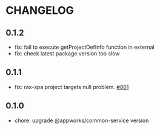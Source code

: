 # CHANGELOG

## 0.1.2

- fix: fail to execute getProjectDefInfo function in external
- fix: check latest package version too slow

## 0.1.1

- fix: rax-spa project targets null problem. [#861](https://github.com/appworks-lab/pack/issues/861)

## 0.1.0

- chore: upgrade @appworks/common-service version
